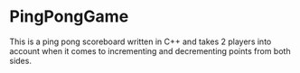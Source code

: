 # PingPongGame
This is a ping pong scoreboard written in C++ and takes 2 players into account when it comes to incrementing and decrementing points from both sides.
